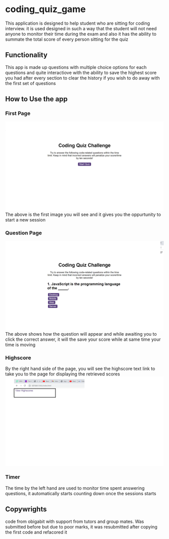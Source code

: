 # coding_quiz_game

This application is designed to help student who are sitting for coding interview. it is used designed in such a way that the student will not need anyone to monitor their time during the exam and also it has the ability to summate the total score of every person sitting for the quiz

## Functionality

This app is made up questions with multiple choice options for each questions and quite interactiove with the ability to save the highest score you had after every section to clear the history if you wish to do away with the first set of questions

## How to Use the app

### First Page

![index page](./images/first-Page.png)
The above is the first image you will see and it gives you the oppurtunity to start a new session

### Question Page

![Question Page](./images/Questions.png)
The above shows how the question will appear and while awaiting you to click the correct answer, it will the save your score while at same time your time is moving

### Highscore

By the right hand side of the page, you will see the highscore text link to take you to the page for displaying the retrieved scores
![High score](./images/Highscore.png)

### Timer

The time by the left hand are used to monitor time spent answering questions, it automatically starts counting down once the sessions starts

## Copywrights

code from obigabit with support from tutors and group mates. Was submitted before but due to poor marks, it was resubmitted after copying the first code and refacored it
